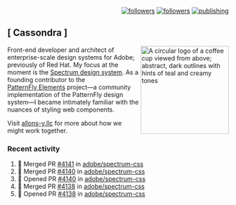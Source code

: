<p align="right"><a rel="me" href="https://front-end.social/@castastrophe">
    <img alt="followers" title="Follow me on Mastodon" src="https://img.shields.io/mastodon/follow/109297102751309835?domain=https%3A%2F%2Ffront-end.social&label=Follow&logo=mastodon&logoColor=white&style=for-the-badge&labelColor=008080&color=006969"/></a>
  <a href="https://codepen.io/castastrophe/">
    <img alt="followers" title="Follow me on CodePen" src="https://img.shields.io/badge/23-1?color=640464&labelColor=7c007c&style=for-the-badge&logo=codepen&label=Follow"/></a>
<a href="https://castastrophe.medium.com/">
    <img alt="publishing" title="View articles on Medium" src="https://img.shields.io/badge/107-1?color=666&labelColor=444&label=subscribe&logo=medium&logoColor=white&style=for-the-badge"/></a>
</p>

## [&nbsp;Cassondra&nbsp;]

<img align="right" src="https://github-production-user-asset-6210df.s3.amazonaws.com/1840295/253016758-ba468774-1cd3-42c2-8f43-947b5eeb5edf.png" height="200" alt="A circular logo of a coffee cup viewed from above; abstract, dark outlines with hints of teal and creamy tones">

Front-end developer and architect of enterprise-scale design systems for Adobe; previously of Red Hat. My focus at the moment is the [Spectrum design system](https://github.com/adobe/spectrum-css). As a founding contributor to the [PatternFly&nbsp;Elements](https://github.com/patternfly/patternfly-elements) project&mdash;a community implementation of the PatternFly design system&mdash;I became intimately familiar with the nuances of styling web components.

Visit [allons-y.llc](http://allons-y.llc/) for more about how we might work together.

### Recent activity

<!--START_SECTION:activity-->
1. 🎉 Merged PR [#4141](https://github.com/adobe/spectrum-css/pull/4141) in [adobe/spectrum-css](https://github.com/adobe/spectrum-css)
2. 🎉 Merged PR [#4140](https://github.com/adobe/spectrum-css/pull/4140) in [adobe/spectrum-css](https://github.com/adobe/spectrum-css)
3. 💪 Opened PR [#4140](https://github.com/adobe/spectrum-css/pull/4140) in [adobe/spectrum-css](https://github.com/adobe/spectrum-css)
4. 🎉 Merged PR [#4138](https://github.com/adobe/spectrum-css/pull/4138) in [adobe/spectrum-css](https://github.com/adobe/spectrum-css)
5. 💪 Opened PR [#4138](https://github.com/adobe/spectrum-css/pull/4138) in [adobe/spectrum-css](https://github.com/adobe/spectrum-css)
<!--END_SECTION:activity-->
